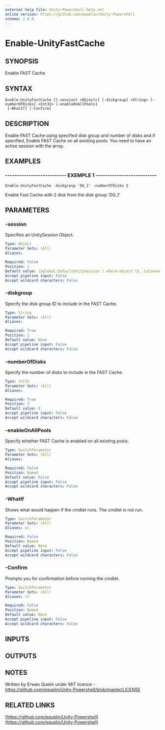 ```yaml
---
external help file: Unity-Powershell-help.xml
online version: https://github.com/equelin/Unity-Powershell
schema: 2.0.0
---
```


# Enable-UnityFastCache

## SYNOPSIS
Enable FAST Cache.

## SYNTAX

```
Enable-UnityFastCache [[-session] <Object>] [-diskgroup] <String> [-numberOfDisks] <Int32> [-enableOnAllPools]
 [-WhatIf] [-Confirm]
```

## DESCRIPTION
Enable FAST Cache using specified disk group and number of disks and if specified, Enable FAST Cache on all existing pools. 
You need to have an active session with the array.

## EXAMPLES

### -------------------------- EXEMPLE 1 --------------------------
```
Enable-UnityFastCache -diskgroup 'DG_1' -numberOfDisks 2
```

Enable Fast Cache with 2 disk from the disk group 'DG_1'

## PARAMETERS

### -session
Specifies an UnitySession Object.

```yaml
Type: Object
Parameter Sets: (All)
Aliases: 

Required: False
Position: 1
Default value: ($global:DefaultUnitySession | where-object {$_.IsConnected -eq $true})
Accept pipeline input: False
Accept wildcard characters: False
```

### -diskgroup
Specify the disk group ID to include in the FAST Cache.

```yaml
Type: String
Parameter Sets: (All)
Aliases: 

Required: True
Position: 2
Default value: None
Accept pipeline input: False
Accept wildcard characters: False
```

### -numberOfDisks
Specify the number of disks to include in the FAST Cache.

```yaml
Type: Int32
Parameter Sets: (All)
Aliases: 

Required: True
Position: 3
Default value: 0
Accept pipeline input: False
Accept wildcard characters: False
```

### -enableOnAllPools
Specify whether FAST Cache is enabled on all existing pools.

```yaml
Type: SwitchParameter
Parameter Sets: (All)
Aliases: 

Required: False
Position: Named
Default value: False
Accept pipeline input: False
Accept wildcard characters: False
```

### -WhatIf
Shows what would happen if the cmdlet runs.
The cmdlet is not run.

```yaml
Type: SwitchParameter
Parameter Sets: (All)
Aliases: wi

Required: False
Position: Named
Default value: None
Accept pipeline input: False
Accept wildcard characters: False
```

### -Confirm
Prompts you for confirmation before running the cmdlet.

```yaml
Type: SwitchParameter
Parameter Sets: (All)
Aliases: cf

Required: False
Position: Named
Default value: None
Accept pipeline input: False
Accept wildcard characters: False
```

## INPUTS

## OUTPUTS

## NOTES
Written by Erwan Quelin under MIT licence - https://github.com/equelin/Unity-Powershell/blob/master/LICENSE

## RELATED LINKS

[https://github.com/equelin/Unity-Powershell](https://github.com/equelin/Unity-Powershell)


